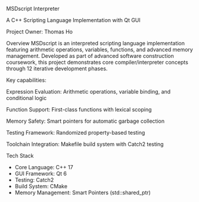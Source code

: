 MSDscript Interpreter

A C++ Scripting Language Implementation with Qt GUI

Project Owner: Thomas Ho

Overview
MSDscript is an interpreted scripting language implementation featuring arithmetic operations, variables, functions, and advanced memory management. Developed as part of advanced software construction coursework, this project demonstrates core compiler/interpreter concepts through 12 iterative development phases.

Key capabilities:

Expression Evaluation: Arithmetic operations, variable binding, and conditional logic

Function Support: First-class functions with lexical scoping

Memory Safety: Smart pointers for automatic garbage collection

Testing Framework: Randomized property-based testing

Toolchain Integration: Makefile build system with Catch2 testing

Tech Stack
- Core Language: C++ 17
- GUI Framework: Qt 6
- Testing: Catch2
- Build System: CMake
- Memory Management: Smart Pointers (std::shared_ptr)
